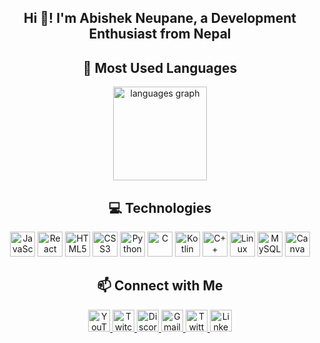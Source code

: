 <h2 align="center">Hi 👋! I'm Abishek Neupane, a Development Enthusiast from Nepal</h2>

<div align="center">
  <h2>🚀 Most Used Languages</h2>
  <img src="https://github-readme-stats.vercel.app/api/top-langs?username=virtualabishek&locale=en&layout=compact&theme=radical" height="150" alt="languages graph" />
  
  <h2>💻 Technologies</h2>
  <div>
    <img src="https://cdn.jsdelivr.net/gh/devicons/devicon/icons/javascript/javascript-original.svg" height="40" alt="JavaScript" />
    <img src="https://cdn.jsdelivr.net/gh/devicons/devicon/icons/react/react-original.svg" height="40" alt="React" />
    <img src="https://cdn.jsdelivr.net/gh/devicons/devicon/icons/html5/html5-original.svg" height="40" alt="HTML5" />
    <img src="https://cdn.jsdelivr.net/gh/devicons/devicon/icons/css3/css3-original.svg" height="40" alt="CSS3" />
    <img src="https://cdn.jsdelivr.net/gh/devicons/devicon/icons/python/python-original.svg" height="40" alt="Python" />
    <img src="https://cdn.jsdelivr.net/gh/devicons/devicon/icons/c/c-original.svg" height="40" alt="C" />
    <img src="https://cdn.jsdelivr.net/gh/devicons/devicon/icons/kotlin/kotlin-original.svg" height="40" alt="Kotlin" />
    <img src="https://cdn.jsdelivr.net/gh/devicons/devicon/icons/cplusplus/cplusplus-original.svg" height="40" alt="C++" />
    <img src="https://cdn.jsdelivr.net/gh/devicons/devicon/icons/linux/linux-original.svg" height="40" alt="Linux" />
    <img src="https://cdn.jsdelivr.net/gh/devicons/devicon/icons/mysql/mysql-original.svg" height="40" alt="MySQL" />
    <img src="https://cdn.jsdelivr.net/gh/devicons/devicon/icons/canva/canva-original.svg" height="40" alt="Canva" />
  </div>
  
  <h2>📫 Connect with Me</h2>
  <div>
    <a href="https://www.youtube.com/@virtualabishek" target="_blank">
      <img src="https://img.shields.io/badge/YouTube-%23FF0000.svg?style=for-the-badge&logo=YouTube&logoColor=white" height="35" alt="YouTube" />
    </a>
    <a href="https://www.twitch.com/nefoligeek" target="_blank">
      <img src="https://img.shields.io/badge/Twitch-%239146FF.svg?style=for-the-badge&logo=Twitch&logoColor=white" height="35" alt="Twitch" />
    </a>
    <a href="https://discord.com/invite/UQwGtD9Q" target="_blank">
      <img src="https://img.shields.io/badge/Discord-%237289DA.svg?style=for-the-badge&logo=Discord&logoColor=white" height="35" alt="Discord" />
    </a>
    <a href="mailto:717abishekneupane@gmail.com" target="_blank">
      <img src="https://img.shields.io/badge/Gmail-%23D14836.svg?style=for-the-badge&logo=Gmail&logoColor=white" height="35" alt="Gmail" />
    </a>
    <a href="https://www.twitter.com/virtualabishek/" target="_blank">
      <img src="https://img.shields.io/badge/Twitter-%231DA1F2.svg?style=for-the-badge&logo=Twitter&logoColor=white" height="35" alt="Twitter" />
    </a>
    <a href="https://www.linkedin.com/in/virtualabishek/" target="_blank">
      <img src="https://img.shields.io/badge/LinkedIn-%230077B5.svg?style=for-the-badge&logo=LinkedIn&logoColor=white" height="35" alt="LinkedIn" />
    </a>
  </div>
</div>
